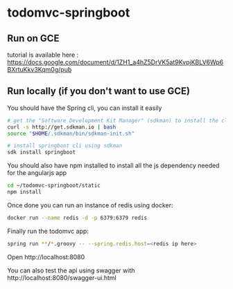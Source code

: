 # todomvc-springboot

## Run on GCE

tutorial is available here :
https://docs.google.com/document/d/1ZH1_a4hZ5DrVK5at9KvpjKBLV6Wp6BXrtuKkv3Kqm0g/pub


## Run locally (if you don't want to use GCE)
You should have the Spring cli, you can install it easily

```bash
# get the "Software Development Kit Manager" (sdkman) to install the cli
curl -s http://get.sdkman.io | bash
source "$HOME/.sdkman/bin/sdkman-init.sh"

# install springboot cli using sdkman
sdk install springboot
```

You should also have npm installed to install all the js dependency needed for the angularjs app

```bash
cd ~/todomvc-springboot/static
npm install
```

Once done you can run an instance of redis using docker:

```bash
docker run --name redis -d -p 6379:6379 redis
```

Finally run the todomvc app:

```bash
spring run **/*.groovy -- --spring.redis.host=<redis ip here>
```

Open http://localhost:8080

You can also test the api using swagger with http://localhost:8080/swagger-ui.html 



